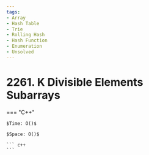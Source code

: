 ```yaml
---
tags:
- Array
- Hash Table
- Trie
- Rolling Hash
- Hash Function
- Enumeration
- Unsolved
---
```



# 2261. K Divisible Elements Subarrays

=== "C++"

    $Time: O()$

    $Space: O()$

    ``` c++
    ```